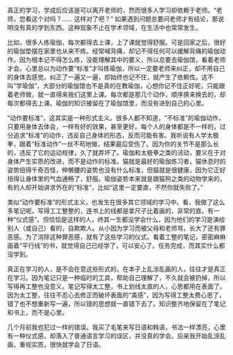 真正的学习，学成后应该是可以离开老师的，然而很多人学习却依赖于老师。“老师，您看这个对吗？…… 这样对了吧？” 如果遇到问题总要问老师才有结论，那说明没有真的学到东西。这种现象不止在学术领域，在生活中也常常发生。

比如，很多人练瑜伽，每次都得去上课，上了课就觉得舒服。可是回家之后，很好的瑜伽垫摆在家里也从来不练。经常喊背痛，却记不得任何可以缓解背痛的瑜伽动作。因为根本记不得怎么练，没能理解其中的要义，所以总要去瑜伽馆，看着老师才会。心里总以为动作要“标准”才叫练瑜伽，所以一定要老师来纠正，却不用自己的身体去感觉。纠正了一遍又一遍，却始终也记不住，就产生了依赖性。这不叫“学瑜伽”，大部分的瑜伽馆也不是真的在教瑜伽，心想你记不住正好呢，只能跟着老师做，就一直得来我们这里上课。每次都是那几个动作，顺序换来换去的，却每次都得去上课。瑜伽的知识被留在了瑜伽馆里，而没有进到自己的心里。

“动作要标准”，这其实是一种形式主义。很多人都不知道，“不标准”的瑜伽动作，只要用身体去体会，一样有好的效果，甚至更好。每个人的身体都是不一样的，过分追求“标准”的动作，违反自己身体的形态，反而可能有害。我听说有人学太极拳，跟着“标准动作”一丝不苟地做，结果最后受伤了。因为你的关节不是那么长的，违反了它的运动规律，久了就弄坏了。瑜伽和太极拳之类的活动，要义在于对身体产生实质的改进，而不是动作的标准。猫就是最好的瑜伽练习者，猫休息时的姿势扭得千奇百怪，伸懒腰的姿势也没有什么标准，但猫就是很健康，因为它正好扭得让身体里的气血通畅了，舒服。瑜伽姿势本来就是跟猫狗之类的动物学来的，有的人却开始讲求外在的“标准”，比如“这里一定要直，不然你就失败了。”

类似“动作要标准”的形式主义，也发生在很多其它领域的学习中。看，我做了这么多笔记呢，写得工工整整的，连书上的线都是拿尺子比着画的，非常的直。有一种“仪式感”。但恰恰是这样的人，终其一生都没学会什么，因为他们的学习是演给别人（或自己）看的，自欺欺人。从小因为学习而被父母和老师骂，长大了还有罪恶感。为了消除这种罪恶感，就有了这些学习的仪式。看着工整的笔记，密密麻麻画着“平行线”的书，就觉得自己已经学了，可以安心了。任务完成，而其实什么都没学到。

真正在学习的人，是不会在意这些形式的。在本子上乱涂乱画的人，往往才是真正在学习。因为笔记只是一种临时的工具，帮助自己理解了，不久就会被扔掉，所以写得再工整也没意义。笔记写得太工整，书上划线太直的人，心思都用在表面了。因为太工整，往往不忍心去修正而破坏表面的“美感”，因为写得工整太费心思了，错了也不想重新写一遍，所以错的思想就一直错下去了。知识整齐地保留在了笔记和书上，而不是心里。

几个月前我也犯过一样的错误。我买了毛笔来写日语和韩语，书法一样漂亮，心里有一种仪式感，却落入了普通语言学习的误区，并没真的学会。后来我开始乱涂乱画，重视实质，很快就学会了日语。
